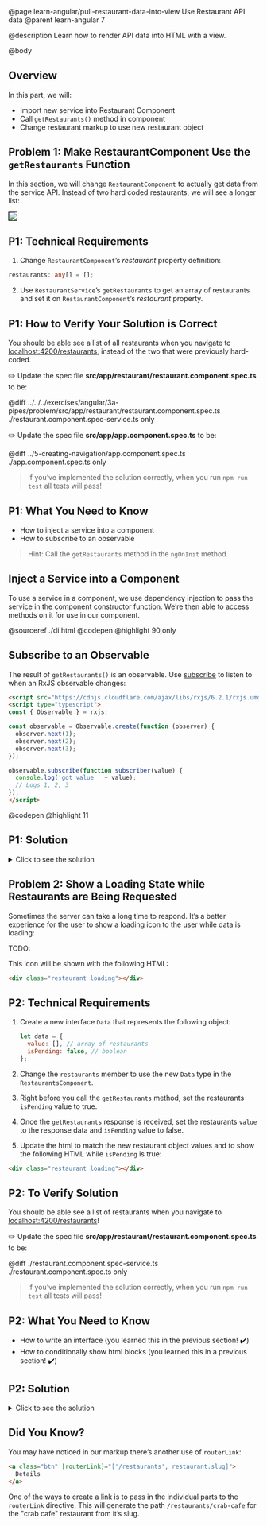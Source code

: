 @page learn-angular/pull-restaurant-data-into-view Use Restaurant API data
@parent learn-angular 7

@description Learn how to render API data into HTML with a view.

@body

## Overview

In this part, we will:

- Import new service into Restaurant Component
- Call `getRestaurants()` method in component
- Change restaurant markup to use new restaurant object

## Problem 1: Make RestaurantComponent Use the `getRestaurants` Function

In this section, we will change `RestaurantComponent` to actually get
data from the service API. Instead of two hard coded restaurants, we will
see a longer list:

<img src="../static/img/angular/7-data-into-view/1-after.png"
  style="border: solid 1px black; max-width: 640px;"/>

## P1: Technical Requirements

1. Change `RestaurantComponent`’s _restaurant_ property definition:

```typescript
restaurants: any[] = [];
```

2. Use `RestaurantService`’s `getRestaurants` to get an array of restaurants and
   set it on `RestaurantComponent`’s _restaurant_ property.

## P1: How to Verify Your Solution is Correct

You should be able see a list of all restaurants when you navigate to <a href="http://localhost:4200/restaurants" >localhost:4200/restaurants</a>, instead of the two that were previously hard-coded.

✏️ Update the spec file **src/app/restaurant/restaurant.component.spec.ts** to be:

@diff ../../../exercises/angular/3a-pipes/problem/src/app/restaurant/restaurant.component.spec.ts ./restaurant.component.spec-service.ts only

✏️ Update the spec file **src/app/app.component.spec.ts** to be:

@diff ../5-creating-navigation/app.component.spec.ts ./app.component.spec.ts only

> If you’ve implemented the solution correctly, when you run `npm run test` all tests will pass!

## P1: What You Need to Know

- How to inject a service into a component
- How to subscribe to an observable

> Hint: Call the `getRestaurants` method in the `ngOnInit` method.

## Inject a Service into a Component

To use a service in a component, we use dependency injection to pass the service in the component constructor function. We’re then able to access methods on it for use in our component.

@sourceref ./di.html
@codepen
@highlight 90,only

## Subscribe to an Observable

The result of `getRestaurants()` is an observable. Use [subscribe](https://rxjs.dev/guide/subscription) to listen to when
an RxJS observable changes:

```html
<script src="https://cdnjs.cloudflare.com/ajax/libs/rxjs/6.2.1/rxjs.umd.js"></script>
<script type="typescript">
const { Observable } = rxjs;

const observable = Observable.create(function (observer) {
  observer.next(1);
  observer.next(2);
  observer.next(3);
});

observable.subscribe(function subscriber(value) {
  console.log('got value ' + value);
  // Logs 1, 2, 3
});
</script>
```

@codepen
@highlight 11

## P1: Solution

<details>
<summary>Click to see the solution</summary>
✏️ Update **src/app/restaurant/restaurant.component.ts** as follows:

@diff ../../../exercises/angular/3-creating-components/problem/src/app/restaurant/restaurant.component.ts ./restaurant.component-service.ts

</details>

## Problem 2: Show a Loading State while Restaurants are Being Requested

Sometimes the server can take a long time to respond. It’s a better experience for the user
to show a loading icon to the user while data is loading:

TODO:

This icon will be shown with the following HTML:

```html
<div class="restaurant loading"></div>
```

## P2: Technical Requirements

1. Create a new interface `Data` that represents the following object:

   ```js
   let data = {
     value: [], // array of restaurants
     isPending: false, // boolean
   };
   ```

2. Change the `restaurants` member to use the new `Data` type in the `RestaurantsComponent`.
3. Right before you call the `getRestaurants` method, set the restaurants `isPending` value to true.
4. Once the `getRestaurants` response is received, set the restaurants `value` to the response data and `isPending` value to false.
5. Update the html to match the new restaurant object values and to show the following HTML while `isPending` is true:

```html
<div class="restaurant loading"></div>
```

## P2: To Verify Solution

You should be able see a list of restaurants when you navigate to <a href="http://localhost:4200/restaurants">localhost:4200/restaurants</a>!

✏️ Update the spec file **src/app/restaurant/restaurant.component.spec.ts** to be:

@diff ./restaurant.component.spec-service.ts ./restaurant.component.spec.ts only

> If you’ve implemented the solution correctly, when you run `npm run test` all tests will pass!

## P2: What You Need to Know

- How to write an interface (you learned this in the previous section! ✔️)
- How to conditionally show html blocks (you learned this in a previous section! ✔️)

## P2: Solution

<details>
<summary>Click to see the solution</summary>
✏️ Update **src/app/restaurant/restaurant.component.ts** to:

@diff ./restaurant.component-service.ts ./restaurant.component.ts

✏️ Update **src/app/restaurant/restaurant.component.html** to:

@diff ../3a-pipes/restaurant.component.html ./restaurant.component.html only

</details>

## Did You Know?

You may have noticed in our markup there’s another use of `routerLink`:

```html
<a class="btn" [routerLink]="['/restaurants', restaurant.slug]">
  Details
</a>
```

One of the ways to create a link is to pass in the individual parts to the `routerLink` directive. This will generate the path `/restaurants/crab-cafe` for the "crab cafe" restaurant from it’s slug.

